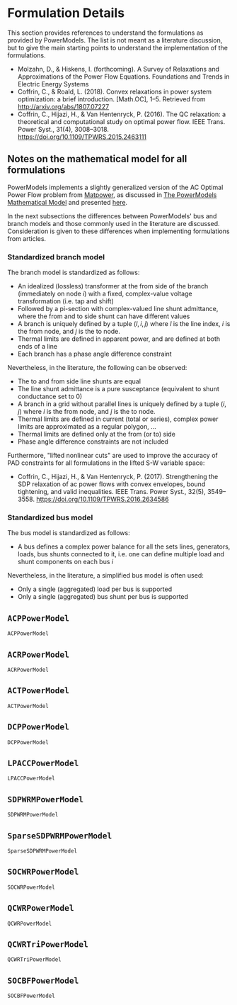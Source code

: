 # Formulation Details

This section provides references to understand the formulations as provided by PowerModels. The list is not meant as a literature discussion, but to give the main starting points to understand the implementation of the formulations.

- Molzahn, D., & Hiskens, I. (forthcoming). A Survey of Relaxations and Approximations of the Power Flow Equations. Foundations and Trends in Electric Energy Systems
- Coffrin, C., & Roald, L. (2018). Convex relaxations in power system optimization: a brief introduction. [Math.OC], 1–5. Retrieved from <http://arxiv.org/abs/1807.07227>
- Coffrin, C., Hijazi, H., & Van Hentenryck, P. (2016). The QC relaxation: a theoretical and computational study on optimal power flow. IEEE Trans. Power Syst., 31(4), 3008–3018. <https://doi.org/10.1109/TPWRS.2015.2463111>


## Notes on the mathematical model for all formulations
PowerModels implements a slightly generalized version of the AC Optimal Power Flow problem from [Matpower](http://www.pserc.cornell.edu/matpower/), as discussed in [The PowerModels Mathematical Model](@ref) and presented [here](https://www.youtube.com/watch?v=j7r4onyiNRQ).

In the next subsections the differences between PowerModels' bus and branch models and those commonly used in the literature are discussed.
Consideration is given to these differences when implementing formulations from articles.

### Standardized branch model
The branch model is standardized as follows:
- An idealized (lossless) transformer at the from side of the branch (immediately on node $i$) with a fixed, complex-value voltage transformation (i.e. tap and shift)
- Followed by a pi-section with complex-valued line shunt admittance, where the from and to side shunt can have different values
- A branch is uniquely defined by a tuple $(l,i,j)$ where $l$ is the line index, $i$ is the from node, and $j$ is the to node.
- Thermal limits are defined in apparent power, and are defined at both ends of a line
- Each branch has a phase angle difference constraint

Nevertheless, in the literature, the following can be observed:
- The to and from side line shunts are equal
- The line shunt admittance is a pure susceptance (equivalent to shunt conductance set to 0)
- A branch in a grid without parallel lines is uniquely defined by a tuple $(i,j)$ where $i$ is the from node, and $j$ is the to node.
- Thermal limits are defined in current (total or series), complex power limits are approximated as a regular polygon, ...
- Thermal limits are defined only at the from (or to) side
- Phase angle difference constraints are not included

Furthermore, "lifted nonlinear cuts" are used to improve the accuracy of PAD constraints for all formulations in the lifted S-W variable space:
- Coffrin, C., Hijazi, H., & Van Hentenryck, P. (2017). Strengthening the SDP relaxation of ac power flows with convex envelopes, bound tightening, and valid inequalities. IEEE Trans. Power Syst., 32(5), 3549–3558. <https://doi.org/10.1109/TPWRS.2016.2634586>


### Standardized bus model
The bus model is standardized as follows:
- A bus defines a complex power balance for all the sets lines, generators, loads, bus shunts connected to it, i.e. one can define multiple load  and shunt  components on each bus $i$

Nevertheless, in the literature, a simplified bus model is often used:
- Only a single (aggregated) load per bus is supported
- Only a single (aggregated) bus shunt per bus is supported




## `ACPPowerModel`
```@docs
ACPPowerModel
```

## `ACRPowerModel`
```@docs
ACRPowerModel
```

## `ACTPowerModel`
```@docs
ACTPowerModel
```


## `DCPPowerModel`
```@docs
DCPPowerModel
```

## `LPACCPowerModel`
```@docs
LPACCPowerModel
```


## `SDPWRMPowerModel`
```@docs
SDPWRMPowerModel
```

## `SparseSDPWRMPowerModel`
```@docs
SparseSDPWRMPowerModel
```


## `SOCWRPowerModel`
```@docs
SOCWRPowerModel
```


## `QCWRPowerModel`
```@docs
QCWRPowerModel
```
## `QCWRTriPowerModel`
```@docs
QCWRTriPowerModel
```


## `SOCBFPowerModel`
```@docs
SOCBFPowerModel
```

